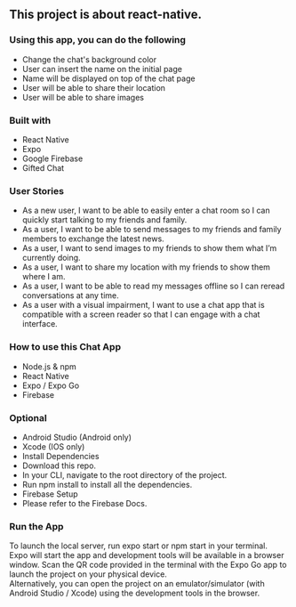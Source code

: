 ## This project is about react-native.

### Using this app, you can do the following

- Change the chat's background color
- User can insert the name on the initial page
- Name will be displayed on top of the chat page
- User will be able to share their location
- User will be able to share images

### Built with

- React Native
- Expo
- Google Firebase
- Gifted Chat

### User Stories

- As a new user, I want to be able to easily enter a chat room so I can quickly start talking to my
  friends and family.
- As a user, I want to be able to send messages to my friends and family members to exchange
  the latest news.
- As a user, I want to send images to my friends to show them what I’m currently doing.
- As a user, I want to share my location with my friends to show them where I am.
- As a user, I want to be able to read my messages offline so I can reread conversations at any
  time.
- As a user with a visual impairment, I want to use a chat app that is compatible with a screen
  reader so that I can engage with a chat interface.

### How to use this Chat App

- Node.js & npm
- React Native
- Expo / Expo Go
- Firebase

### Optional

- Android Studio (Android only)
- Xcode (IOS only)
- Install Dependencies
- Download this repo.
- In your CLI, navigate to the root directory of the project.
- Run npm install to install all the dependencies.
- Firebase Setup
- Please refer to the Firebase Docs.

### Run the App

To launch the local server, run expo start or npm start in your terminal. <br>
Expo will start the app and development tools will be available in a browser window. Scan the QR code provided in the terminal with the Expo Go app to launch the project on your physical device. <br>
Alternatively, you can open the project on an emulator/simulator (with Android Studio / Xcode) using the development tools in the browser.
